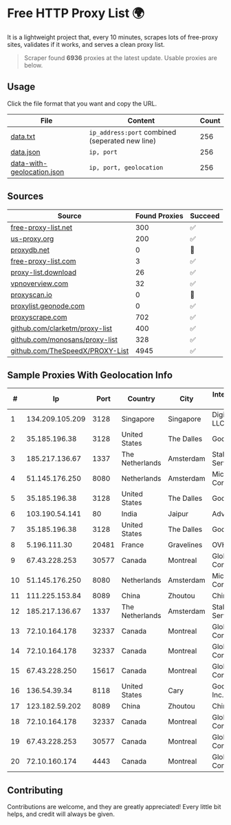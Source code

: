
# Free HTTP Proxy List 🌍

It is a lightweight project that, every 10 minutes, scrapes lots of free-proxy sites, validates if it works, and serves a clean proxy list.


> Scraper found **6936** proxies at the latest update. Usable proxies are below.

## Usage

Click the file format that you want and copy the URL.


|File|Content|Count|
|----|-------|-----|
|[data.txt](https://raw.githubusercontent.com/themiralay/Proxy-List-World/master/data.txt)|`ip_address:port` combined (seperated new line)|256|
|[data.json](https://raw.githubusercontent.com/themiralay/Proxy-List-World/master/data.json)|`ip, port`|256|
|[data-with-geolocation.json](https://raw.githubusercontent.com/themiralay/Proxy-List-World/master/data-with-geolocation.json)|`ip, port, geolocation`|256|

## Sources

|Source|Found Proxies|Succeed|
|------|-------------|-------|
|[free-proxy-list.net](https://free-proxy-list.net)|300|✅|
|[us-proxy.org](https://www.us-proxy.org)|200|✅|
|[proxydb.net](http://proxydb.net)|0|🚫|
|[free-proxy-list.com](https://free-proxy-list.com/?page=&port=&type%5B%5D=http&type%5B%5D=https&up_time=0&search=Search)|3|✅|
|[proxy-list.download](https://www.proxy-list.download/HTTP)|26|✅|
|[vpnoverview.com](https://vpnoverview.com/privacy/anonymous-browsing/free-proxy-servers)|32|✅|
|[proxyscan.io](https://www.proxyscan.io)|0|🚫|
|[proxylist.geonode.com](https://proxylist.geonode.com/api/proxy-list?limit=300&page=1&sort_by=lastChecked&sort_type=desc&protocols=http,https)|0|✅|
|[proxyscrape.com](https://api.proxyscrape.com/v2/?request=displayproxies&protocol=http&timeout=10000&country=all&ssl=all&anonymity=all)|702|✅|
|[github.com/clarketm/proxy-list](https://raw.githubusercontent.com/clarketm/proxy-list/master/proxy-list-raw.txt)|400|✅|
|[github.com/monosans/proxy-list](https://raw.githubusercontent.com/monosans/proxy-list/main/proxies/http.txt)|328|✅|
|[github.com/TheSpeedX/PROXY-List](https://raw.githubusercontent.com/TheSpeedX/PROXY-List/master/http.txt)|4945|✅|


## Sample Proxies With Geolocation Info

|#|Ip|Port|Country|City|Internet Service Provider|
|-|--|----|-------|----|-------------------------|
|1|134.209.105.209|3128|Singapore|Singapore|DigitalOcean, LLC|
|2|35.185.196.38|3128|United States|The Dalles|Google LLC|
|3|185.217.136.67|1337|The Netherlands|Amsterdam|Stallion Network Services Limited|
|4|51.145.176.250|8080|Netherlands|Amsterdam|Microsoft Corporation|
|5|35.185.196.38|3128|United States|The Dalles|Google LLC|
|6|103.190.54.141|80|India|Jaipur|Advika Web|
|7|35.185.196.38|3128|United States|The Dalles|Google LLC|
|8|5.196.111.30|20481|France|Gravelines|OVH SAS|
|9|67.43.228.253|30577|Canada|Montreal|GloboTech Communications|
|10|51.145.176.250|8080|Netherlands|Amsterdam|Microsoft Corporation|
|11|111.225.153.84|8089|China|Zhoutou|China Telecom|
|12|185.217.136.67|1337|The Netherlands|Amsterdam|Stallion Network Services Limited|
|13|72.10.164.178|32337|Canada|Montreal|GloboTech Communications|
|14|72.10.164.178|32337|Canada|Montreal|GloboTech Communications|
|15|67.43.228.250|15617|Canada|Montreal|GloboTech Communications|
|16|136.54.39.34|8118|United States|Cary|Google Fiber Inc.|
|17|123.182.59.202|8089|China|Zhoutou|China Telecom|
|18|72.10.164.178|32337|Canada|Montreal|GloboTech Communications|
|19|67.43.228.253|30577|Canada|Montreal|GloboTech Communications|
|20|72.10.160.174|4443|Canada|Montreal|GloboTech Communications|



## Contributing

Contributions are welcome, and they are greatly appreciated! Every
little bit helps, and credit will always be given.

